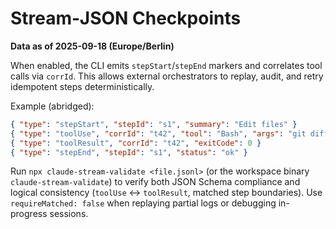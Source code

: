 # Stream‑JSON Checkpoints

**Data as of 2025-09-18 (Europe/Berlin)**

When enabled, the CLI emits `stepStart`/`stepEnd` markers and correlates tool calls via `corrId`.
This allows external orchestrators to replay, audit, and retry idempotent steps deterministically.

Example (abridged):

```json
{ "type": "stepStart", "stepId": "s1", "summary": "Edit files" }
{ "type": "toolUse", "corrId": "t42", "tool": "Bash", "args": "git diff --name-only" }
{ "type": "toolResult", "corrId": "t42", "exitCode": 0 }
{ "type": "stepEnd", "stepId": "s1", "status": "ok" }
```

Run `npx claude-stream-validate <file.jsonl>` (or the workspace binary `claude-stream-validate`) to verify
both JSON Schema compliance and logical consistency (`toolUse` ↔ `toolResult`, matched step boundaries).
Use `requireMatched: false` when replaying partial logs or debugging in-progress sessions.
